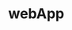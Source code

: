 # webApp

<!-- 
Create a web app with the following functionalities:

1. Login / Signup
2. Manage profile [Name, password, email, phone, photo]
3. Upload documents [pdf / excel / csv]
4. Manage documents [delete / view contents (preview - should be able to view the documents within the webpage/iframe)]
5. Search across documents [scan the contents of doc and search. If the document is a scanned copy, would be good to use OCR]

Steps 1-4 should be demoed via a publicly accessible link and codebase shared via a github or zip

Step 5 can be demoed if possible, otherwise, they can explain the detailed approach of what tech/tools/architecture/workflow will be used to achieve the functionality.

 They are requested to provide a demo of the application along with the code and test-cases. 
Step #5 which might be a little difficult can be skipped. -->